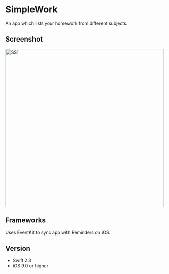 # SimpleWork
An app which lists your homework from different subjects. 

## Screenshot
<img src='https://user-images.githubusercontent.com/29730588/35076168-d17dee86-fbab-11e7-8f16-ef329a212e22.png' title='' width='500' alt='SS1' />

## Frameworks 
Uses EventKit to sync app with Reminders on iOS. 

## Version
* Swift 2.3
* iOS 9.0 or higher
